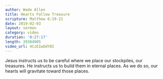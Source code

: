 ```yaml
---
author: Wade Allen
title: Hearts Follow Treasure
scripture: Matthew 6:19-21
date: 2019-02-03
layout: sermon
category: video
duration: '0:27:17' 
length: 39304905
video_url: 4CzEIwQdY8I 
---
```


Jesus instructs us to be careful where we place our stockpiles, our treasures. He instructs us to build them in eternal places. As we do so, our hearts will gravitate toward those places.
